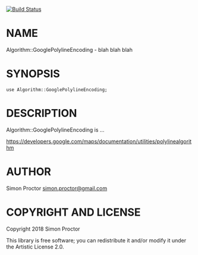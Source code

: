 [![Build Status](https://travis-ci.org/Scimon/p6-Algorithm-GooglePolylineEncoding.svg?branch=master)](https://travis-ci.org/Scimon/p6-Algorithm-GooglePolylineEncoding)

NAME
====

Algorithm::GooglePolylineEncoding - blah blah blah

SYNOPSIS
========

    use Algorithm::GooglePolylineEncoding;

DESCRIPTION
===========

Algorithm::GooglePolylineEncoding is ...

https://developers.google.com/maps/documentation/utilities/polylinealgorithm

AUTHOR
======

Simon Proctor <simon.proctor@gmail.com>

COPYRIGHT AND LICENSE
=====================

Copyright 2018 Simon Proctor

This library is free software; you can redistribute it and/or modify it under the Artistic License 2.0.

